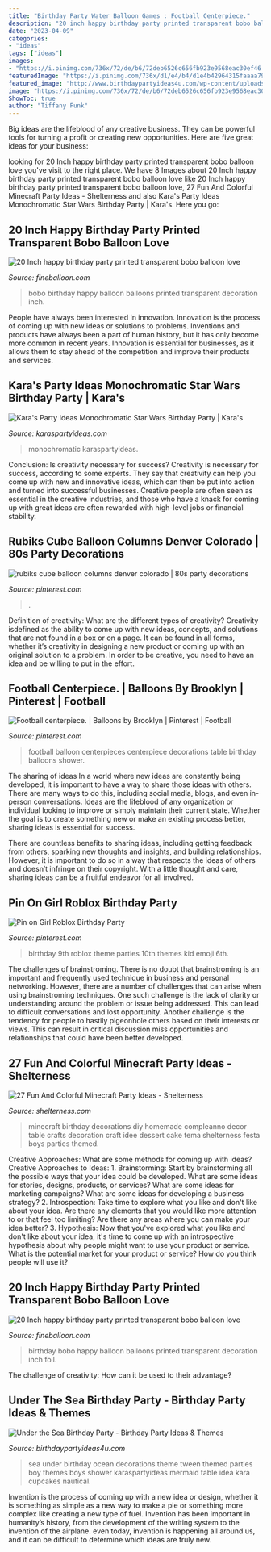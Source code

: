 ```yaml
---
title: "Birthday Party Water Balloon Games : Football Centerpiece."
description: "20 inch happy birthday party printed transparent bobo balloon love"
date: "2023-04-09"
categories:
- "ideas"
tags: ["ideas"]
images:
- "https://i.pinimg.com/736x/72/de/b6/72deb6526c656fb923e9568eac30ef46.jpg"
featuredImage: "https://i.pinimg.com/736x/d1/e4/b4/d1e4b42964315faaaa79406e0d8250b5.jpg"
featured_image: "http://www.birthdaypartyideas4u.com/wp-content/uploads/2015/05/Under-the-Sea-Birthday-Party-tablesetting-550x825.jpg"
image: "https://i.pinimg.com/736x/72/de/b6/72deb6526c656fb923e9568eac30ef46.jpg"
ShowToc: true
author: "Tiffany Funk"
---
```



Big ideas are the lifeblood of any creative business. They can be powerful tools for turning a profit or creating new opportunities. Here are five great ideas for your business:

	

		
looking for 20 Inch happy birthday party printed transparent bobo balloon love you've visit to the right place. We have 8 Images about 20 Inch happy birthday party printed transparent bobo balloon love like 20 Inch happy birthday party printed transparent bobo balloon love, 27 Fun And Colorful Minecraft Party Ideas - Shelterness and also Kara&#039;s Party Ideas Monochromatic Star Wars Birthday Party | Kara&#039;s. Here you go:
		
    
## 20 Inch Happy Birthday Party Printed Transparent Bobo Balloon Love

<img loading=lazy src="https://fineballoon.com/images/products/202012071004_08.jpg" onerror="this.onerror=null;this.src='https://tse3.mm.bing.net/th?id=OIP.tSyUGvWJOU364-11hDTn4gHaHa&amp;pid=15.1';" alt="20 Inch happy birthday party printed transparent bobo balloon love">

_Source: fineballoon.com_

>bobo birthday happy balloon balloons printed transparent decoration inch. 

	

People have always been interested in innovation. Innovation is the process of coming up with new ideas or solutions to problems. Inventions and products have always been a part of human history, but it has only become more common in recent years. Innovation is essential for businesses, as it allows them to stay ahead of the competition and improve their products and services.

    
## Kara&#039;s Party Ideas Monochromatic Star Wars Birthday Party | Kara&#039;s

<img loading=lazy src="https://karaspartyideas.com/wp-content/uploads/2017/06/Monochromatic-Star-Wars-Birthday-Party-via-Karas-Party-Ideas-KarasPartyIdeas.com6_-683x1024.jpg" onerror="this.onerror=null;this.src='https://tse2.mm.bing.net/th?id=OIP.pbE4lKBTh-F8r2oJ9DYmoAHaLG&amp;pid=15.1';" alt="Kara&#039;s Party Ideas Monochromatic Star Wars Birthday Party | Kara&#039;s">

_Source: karaspartyideas.com_

>monochromatic karaspartyideas. 

	

Conclusion: Is creativity necessary for success?
Creativity is necessary for success, according to some experts. They say that creativity can help you come up with new and innovative ideas, which can then be put into action and turned into successful businesses. Creative people are often seen as essential in the creative industries, and those who have a knack for coming up with great ideas are often rewarded with high-level jobs or financial stability.

    
## Rubiks Cube Balloon Columns Denver Colorado | 80s Party Decorations

<img loading=lazy src="https://i.pinimg.com/736x/72/de/b6/72deb6526c656fb923e9568eac30ef46.jpg" onerror="this.onerror=null;this.src='https://tse1.mm.bing.net/th?id=OIP.QNkABKRVs2zJ8sQvyUtY2QHaJ4&amp;pid=15.1';" alt="rubiks cube balloon columns denver colorado | 80s party decorations">

_Source: pinterest.com_

>. 

	

Definition of creativity: What are the different types of creativity?
Creativity isdefined as the ability to come up with new ideas, concepts, and solutions that are not found in a box or on a page. It can be found in all forms, whether it’s creativity in designing a new product or coming up with an original solution to a problem. In order to be creative, you need to have an idea and be willing to put in the effort.

    
## Football Centerpiece. | Balloons By Brooklyn | Pinterest | Football

<img loading=lazy src="https://s-media-cache-ak0.pinimg.com/736x/85/9d/38/859d38c775e1403a2845edd4b4f71cfa--football-centerpieces-balloon-centerpieces.jpg" onerror="this.onerror=null;this.src='https://tse4.mm.bing.net/th?id=OIP.qenEBLheON28HyYg6GDl-wHaJ4&amp;pid=15.1';" alt="Football centerpiece. | Balloons by Brooklyn | Pinterest | Football">

_Source: pinterest.com_

>football balloon centerpieces centerpiece decorations table birthday balloons shower. 

	

The sharing of ideas
In a world where new ideas are constantly being developed, it is important to have a way to share those ideas with others. There are many ways to do this, including social media, blogs, and even in-person conversations.
Ideas are the lifeblood of any organization or individual looking to improve or simply maintain their current state. Whether the goal is to create something new or make an existing process better, sharing ideas is essential for success.

There are countless benefits to sharing ideas, including getting feedback from others, sparking new thoughts and insights, and building relationships. However, it is important to do so in a way that respects the ideas of others and doesn’t infringe on their copyright. With a little thought and care, sharing ideas can be a fruitful endeavor for all involved.

    
## Pin On Girl Roblox Birthday Party

<img loading=lazy src="https://i.pinimg.com/736x/d1/e4/b4/d1e4b42964315faaaa79406e0d8250b5.jpg" onerror="this.onerror=null;this.src='https://tse4.mm.bing.net/th?id=OIP.TeFzd2lc2Gt7MsfM1NrWhgHaFj&amp;pid=15.1';" alt="Pin on Girl Roblox Birthday Party">

_Source: pinterest.com_

>birthday 9th roblox theme parties 10th themes kid emoji 6th. 

	

The challenges of brainstroming.
There is no doubt that brainstroming is an important and frequently used technique in business and personal networking. However, there are a number of challenges that can arise when using brainstroming techniques. One such challenge is the lack of clarity or understanding around the problem or issue being addressed. This can lead to difficult conversations and lost opportunity. Another challenge is the tendency for people to hastily pigeonhole others based on their interests or views. This can result in critical discussion miss opportunities and relationships that could have been better developed.

    
## 27 Fun And Colorful Minecraft Party Ideas - Shelterness

<img loading=lazy src="https://i.shelterness.com/2016/10/09-Minecraft-dessert-table-decor-made-of-cardboard.jpg" onerror="this.onerror=null;this.src='https://tse3.mm.bing.net/th?id=OIP.8-m93F7ot3Q4Z-piogfpBgHaJ4&amp;pid=15.1';" alt="27 Fun And Colorful Minecraft Party Ideas - Shelterness">

_Source: shelterness.com_

>minecraft birthday decorations diy homemade compleanno decor table crafts decoration craft idee dessert cake tema shelterness festa boys parties themed. 

	

Creative Approaches: What are some methods for coming up with ideas?
Creative Approaches to Ideas: 1. Brainstorming: Start by brainstorming all the possible ways that your idea could be developed. What are some ideas for stories, designs, products, or services? What are some ideas for marketing campaigns? What are some ideas for developing a business strategy? 2. Introspection: Take time to explore what you like and don't like about your idea. Are there any elements that you would like more attention to or that feel too limiting? Are there any areas where you can make your idea better? 3. Hypothesis: Now that you've explored what you like and don't like about your idea, it's time to come up with an introspective hypothesis about why people might want to use your product or service. What is the potential market for your product or service? How do you think people will use it? 
    
## 20 Inch Happy Birthday Party Printed Transparent Bobo Balloon Love

<img loading=lazy src="https://fineballoon.com/images/products/202012071004_03.jpg" onerror="this.onerror=null;this.src='https://tse1.mm.bing.net/th?id=OIP.0Z_7AV2O0BOXbAz3TZXa1wHaHa&amp;pid=15.1';" alt="20 Inch happy birthday party printed transparent bobo balloon love">

_Source: fineballoon.com_

>birthday bobo happy balloon balloons printed transparent decoration inch foil. 

	

The challenge of creativity: How can it be used to their advantage?
 

    
## Under The Sea Birthday Party - Birthday Party Ideas &amp; Themes

<img loading=lazy src="http://www.birthdaypartyideas4u.com/wp-content/uploads/2015/05/Under-the-Sea-Birthday-Party-tablesetting-550x825.jpg" onerror="this.onerror=null;this.src='https://tse4.mm.bing.net/th?id=OIP.iecS-MwipbXzXEYVrm_qUQHaLH&amp;pid=15.1';" alt="Under the Sea Birthday Party - Birthday Party Ideas &amp; Themes">

_Source: birthdaypartyideas4u.com_

>sea under birthday ocean decorations theme tween themed parties boy themes boys shower karaspartyideas mermaid table idea kara cupcakes nautical. 

	

Invention is the process of coming up with a new idea or design, whether it is something as simple as a new way to make a pie or something more complex like creating a new type of fuel. Invention has been important in humanity’s history, from the development of the writing system to the invention of the airplane. even today, invention is happening all around us, and it can be difficult to determine which ideas are truly new.

